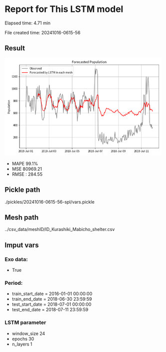 
# Report for This LSTM model 
Elapsed time: 4.71 min

File created time: 20241016-0615-56

## Result 
<img src="20241016-0615-56.png" width='600'/>

- MAPE	99.1%
- MSE 	80969.21
- RMSE : 284.55

## Pickle path
./pickles/20241016-0615-56-spl/vars.pickle

## Mesh path
../csv_data/meshID/ID_Kurashiki_Mabicho_shelter.csv

## Imput vars

### Exo data:
- True

### Period:
- train_start_date    = 2016-01-01 00:00:00
- train_end_date      = 2018-06-30 23:59:59
- test_start_date     = 2018-07-01 00:00:00  
- test_end_date       = 2018-07-11 23:59:59

### LSTM parameter
- window_size	24
- epochs	30
- n_layers	1


